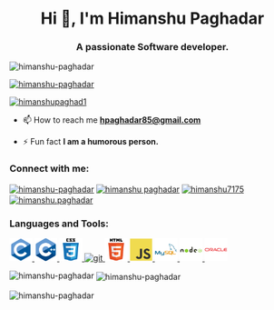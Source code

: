 <h1 align="center">Hi 👋, I'm Himanshu Paghadar</h1>
<h3 align="center">A passionate Software developer.</h3>

<p align="left"> <img src="https://komarev.com/ghpvc/?username=himanshu-paghadar&label=Profile%20views&color=0e75b6&style=flat" alt="himanshu-paghadar" /> </p>

<p align="left"> <a href="https://github.com/ryo-ma/github-profile-trophy"><img src="https://github-profile-trophy.vercel.app/?username=himanshu-paghadar" alt="himanshu-paghadar" /></a> </p>

<p align="left"> <a href="https://twitter.com/himanshupaghad1" target="blank"><img src="https://img.shields.io/twitter/follow/himanshupaghad1?logo=twitter&style=for-the-badge" alt="himanshupaghad1" /></a> </p>

- 📫 How to reach me **hpaghadar85@gmail.com**

- ⚡ Fun fact **I am a humorous person.**

<h3 align="left">Connect with me:</h3>
<p align="left">
<a href="www.linkedin.com/in/himanshu-paghadar" target="blank"><img align="center" src="https://raw.githubusercontent.com/rahuldkjain/github-profile-readme-generator/master/src/images/icons/Social/linked-in-alt.svg" alt="himanshu-paghadar" height="30" width="40" /></a>
<a href="https://stackoverflow.com/users/20740249/himanshu-paghadar" target="blank"><img align="center" src="https://raw.githubusercontent.com/rahuldkjain/github-profile-readme-generator/master/src/images/icons/Social/stack-overflow.svg" alt="himanshu paghadar" height="30" width="40" /></a>
<a href="https://fb.com/himanshu7175" target="blank"><img align="center" src="https://raw.githubusercontent.com/rahuldkjain/github-profile-readme-generator/master/src/images/icons/Social/facebook.svg" alt="himanshu7175" height="30" width="40" /></a>
<a href="https://instagram.com/himanshu.paghadar" target="blank"><img align="center" src="https://raw.githubusercontent.com/rahuldkjain/github-profile-readme-generator/master/src/images/icons/Social/instagram.svg" alt="himanshu.paghadar" height="30" width="40" /></a>
</p>

<h3 align="left">Languages and Tools:</h3>
<p align="left"> <a href="https://www.cprogramming.com/" target="_blank" rel="noreferrer"> <img src="https://raw.githubusercontent.com/devicons/devicon/master/icons/c/c-original.svg" alt="c" width="40" height="40"/> </a> <a href="https://www.w3schools.com/cpp/" target="_blank" rel="noreferrer"> <img src="https://raw.githubusercontent.com/devicons/devicon/master/icons/cplusplus/cplusplus-original.svg" alt="cplusplus" width="40" height="40"/> </a> <a href="https://www.w3schools.com/css/" target="_blank" rel="noreferrer"> <img src="https://raw.githubusercontent.com/devicons/devicon/master/icons/css3/css3-original-wordmark.svg" alt="css3" width="40" height="40"/> </a> <a href="https://git-scm.com/" target="_blank" rel="noreferrer"> <img src="https://www.vectorlogo.zone/logos/git-scm/git-scm-icon.svg" alt="git" width="40" height="40"/> </a> <a href="https://www.w3.org/html/" target="_blank" rel="noreferrer"> <img src="https://raw.githubusercontent.com/devicons/devicon/master/icons/html5/html5-original-wordmark.svg" alt="html5" width="40" height="40"/> </a> <a href="https://developer.mozilla.org/en-US/docs/Web/JavaScript" target="_blank" rel="noreferrer"> <img src="https://raw.githubusercontent.com/devicons/devicon/master/icons/javascript/javascript-original.svg" alt="javascript" width="40" height="40"/> </a> <a href="https://www.mysql.com/" target="_blank" rel="noreferrer"> <img src="https://raw.githubusercontent.com/devicons/devicon/master/icons/mysql/mysql-original-wordmark.svg" alt="mysql" width="40" height="40"/> </a> <a href="https://nodejs.org" target="_blank" rel="noreferrer"> <img src="https://raw.githubusercontent.com/devicons/devicon/master/icons/nodejs/nodejs-original-wordmark.svg" alt="nodejs" width="40" height="40"/> </a> <a href="https://www.oracle.com/" target="_blank" rel="noreferrer"> <img src="https://raw.githubusercontent.com/devicons/devicon/master/icons/oracle/oracle-original.svg" alt="oracle" width="40" height="40"/> </a> </p>

<p><img align="left" src="https://github-readme-stats.vercel.app/api/top-langs?username=himanshu-paghadar&show_icons=true&locale=en&layout=compact" alt="himanshu-paghadar" /></p>

<p>&nbsp;<img align="center" src="https://github-readme-stats.vercel.app/api?username=himanshu-paghadar&show_icons=true&locale=en" alt="himanshu-paghadar" /></p>

<p><img align="center" src="https://github-readme-streak-stats.herokuapp.com/?user=himanshu-paghadar&" alt="himanshu-paghadar" /></p>
